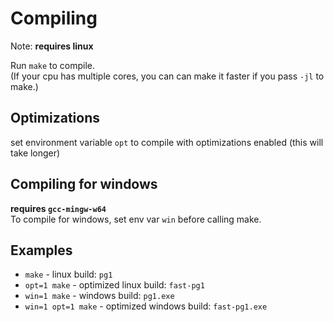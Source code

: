 # Compiling
Note: __requires linux__  

Run `make` to compile.  
(If your cpu has multiple cores, you can can make it faster if you pass `-jl` to make.)

## Optimizations
set environment variable `opt` to compile with optimizations enabled (this will take longer)

## Compiling for windows
__requires `gcc-mingw-w64`__  
To compile for windows, set env var `win` before calling make.

## Examples
- `make` - linux build: `pg1`
- `opt=1 make` - optimized linux build: `fast-pg1`
- `win=1 make` - windows build: `pg1.exe`
- `win=1 opt=1 make` - optimized windows build: `fast-pg1.exe`